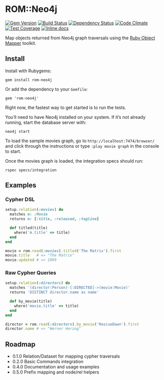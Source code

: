 [gem]: https://rubygems.org/gems/rom-neo4j
[travis]: https://travis-ci.org/rom-rb/rom-neo4j
[gemnasium]: https://gemnasium.com/rom-rb/rom-neo4j
[codeclimate]: https://codeclimate.com/github/rom-rb/rom-neo4j
[inchpages]: http://inch-ci.org/github/rom-rb/rom-neo4j

# ROM::Neo4j

[![Gem Version](https://badge.fury.io/rb/rom-neo4j.svg)][gem]
[![Build Status](https://travis-ci.org/rom-rb/rom-neo4j.svg?branch=master)][travis]
[![Dependency Status](https://gemnasium.com/rom-rb/rom-neo4j.png)][gemnasium]
[![Code Climate](https://codeclimate.com/github/rom-rb/rom-neo4j/badges/gpa.svg)][codeclimate]
[![Test Coverage](https://codeclimate.com/github/rom-rb/rom-neo4j/badges/coverage.svg)][codeclimate]
[![Inline docs](http://inch-ci.org/github/rom-rb/rom-neo4j.svg?branch=master)][inchpages]

Map objects returned from Neo4j graph traversals using the [Ruby Object Mapper](https://github.com/rom-rb/rom) toolkit.

## Install

Install with Rubygems:

```
gem install rom-neo4j
```

Or add the dependency to your `Gemfile`:

```
gem 'rom-neo4j'
```

Right now, the fastest way to get started is to run the tests.

You’ll need to have Neo4j installed on your system. If it’s not already running, start the database server with:

```
neo4j start
```

To load the sample movies graph, go to `http://localhost:7474/browser/` and click through the instructions or type `:play movie graph` in the console to start.

Once the movies graph is loaded, the integration specs should run:

```
rspec specs/integration
```

## Examples

### Cypher DSL

```ruby
setup.relation(:movies) do
  matches m: :Movie
  returns m: [:title, :released, :tagline]

  def titled(title)
    where('m.title' => title)
  end
end

movie = rom.read(:movies).titled('The Matrix').first
movie.title   # => "The Matrix"
movie.updated # => 1999
```

### Raw Cypher Queries

```ruby
setup.relation(:directors) do
  matches '(director:Person)-[:DIRECTED]->(movie:Movie)'
  returns 'DISTINCT director.name as name'

  def by_movie(title)
    where('movie.title' => title)
  end
end

director = rom.read(:directors).by_movie('RescueDawn').first
director.name # => "Werner Herzog"
```

## Roadmap

- 0.1.0 Relation/Dataset for mapping cypher traversals
- 0.2.0 Basic Commands integration
- 0.4.0 Documentation and usage examples
- 0.5.0 Prefix mapping and node/rel helpers
